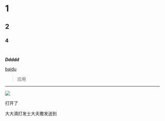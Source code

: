 # 1

## 2



### 4



```java



```





***Ddddd***

[baidu](https://www.baidu.com/)

> 应用



---





![](http://ww4.sinaimg.cn/large/006tNc79ly1g63vl3tm7hj30hs0asjri.jpg)







打开了





大大滴打发士大夫撒发送到





